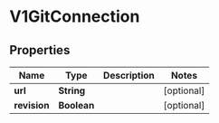 
# V1GitConnection

## Properties
Name | Type | Description | Notes
------------ | ------------- | ------------- | -------------
**url** | **String** |  |  [optional]
**revision** | **Boolean** |  |  [optional]



